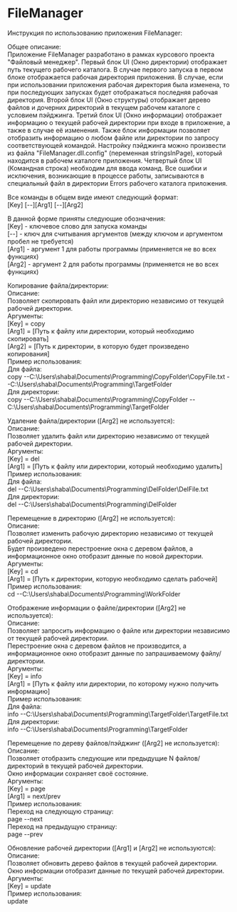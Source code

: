 # FileManager

Инструкция по использованию приложения FileManager:

Общее описание:<br/>
Приложение FileManager разработано в рамках курсового проекта "Файловый менеджер".
Первый блок UI (Окно директории) отображает путь текущего рабочего каталога. В случае первого запуска в первом блоке отображается рабочая директория приложения.
В случае, если при использовании приложения рабочая директория была изменена, то при последующих запусках будет отображаться последняя рабочая директория.
Второй блок UI (Окно структуры) отображает дерево файлов и дочерних директорий в текущем рабочем каталоге с условием пэйджинга.
Третий блок UI (Окно информации) отображает информацию о текущей рабочей директории при входе в приложение, а также в случае её изменения.
Также блок информации позволяет отобразить информацию о любом файле или директории по запросу соответствующей командой.
Настройку пэйджинга можно произвести из файла "FileManager.dll.config" (переменная stringsInPage), который находится в рабочем каталоге приложения.
Четвертый блок UI (Командная строка) необходим для ввода команд.
Все ошибки и исключения, возникающие в процессе работы, записываются в специальный файл в директории Errors рабочего каталога приложения.

Все команды в общем виде имеют следующий формат:<br/>
[Key] [--][Arg1] [--][Arg2]

В данной форме приняты следующие обозначения:<br/>
[Key]  - ключевое слово для запуска команды<br/>
[--]   - ключ для считывания аргументов (между ключом и аргументом пробел не требуется)<br/>
[Arg1] - аргумент 1 для работы программы (применяется не во всех функциях)<br/>
[Arg2] - аргумент 2 для работы программы (применяется не во всех функциях)

Копирование файла/директории:<br/>
Описание:<br/>
Позволяет скопировать файл или директорию независимо от текущей рабочей директории.<br/>
Аргументы:<br/>
[Key]  = copy<br/>
[Arg1] = [Путь к файлу или директории, который необходимо скопировать]<br/>
[Arg2] = [Путь к директории, в которую будет произведено копирования]<br/>
Пример использования:<br/>
Для файла:<br/>
copy --C:\Users\shaba\Documents\Programming\CopyFolder\CopyFile.txt --C:\Users\shaba\Documents\Programming\TargetFolder<br/>
Для директории:<br/>
copy --C:\Users\shaba\Documents\Programming\CopyFolder --C:\Users\shaba\Documents\Programming\TargetFolder

Удаление файла/директории ([Arg2] не используется):<br/>
Описание:<br/>
Позволяет удалить файл или директорию независимо от текущей рабочей директории.<br/>
Аргументы:<br/>
[Key]  = del<br/>
[Arg1] = [Путь к файлу или директории, который необходимо удалить]<br/>
Пример использования:<br/>
Для файла:<br/>
del --C:\Users\shaba\Documents\Programming\DelFolder\DelFile.txt<br/>
Для директории:<br/>
del --C:\Users\shaba\Documents\Programming\DelFolder

Перемещение в директорию ([Arg2] не используется):<br/>
Описание:<br/>
Позволяет изменить рабочую директорию независимо от текущей рабочей директории.<br/>
Будет произведено перестроение окна с деревом файлов, а информационное окно отобразит данные по новой директории.<br/>
Аргументы:<br/>
[Key]  = cd<br/>
[Arg1] = [Путь к директории, которую необходимо сделать рабочей]<br/>
Пример использования:<br/>
cd --C:\Users\shaba\Documents\Programming\WorkFolder

Отображение информации о файле/директории ([Arg2] не используется):<br/>
Описание:<br/>
Позволяет запросить информацию о файле или директории независимо от текущей рабочей директории.<br/>
Перестроение окна с деревом файлов не производится, а информационное окно отобразит данные по запрашиваемому файлу/директории.<br/>
Аргументы:<br/>
[Key]  = info<br/>
[Arg1] = [Путь к файлу или директории, по которому нужно получить информацию]<br/>
Пример использования:<br/>
Для файла:<br/>
info --C:\Users\shaba\Documents\Programming\TargetFolder\TargetFile.txt<br/>
Для директории:<br/>
info --C:\Users\shaba\Documents\Programming\TargetFolder

Перемещение по дереву файлов/пэйджинг ([Arg2] не используется):<br/>
Описание:<br/>
Позволяет отобразить следующие или предыдущие N файлов/директорий в текущей рабочей директории.<br/>
Окно информации сохраняет своё состояние.<br/>
Аргументы:<br/>
[Key]  = page<br/>
[Arg1] = next/prev<br/>
Пример использования:<br/>
Переход на следующую страницу:<br/>
page --next<br/>
Переход на предыдущую страницу:<br/>
page --prev

Обновление рабочей директории ([Arg1] и [Arg2] не используются):<br/>
Описание:<br/>
Позволяет обновить дерево файлов в текущей рабочей директории.<br/>
Окно информации отобразит данные по текущей рабочей директории.<br/>
Аргументы:<br/>
[Key]  = update<br/>
Пример использования:<br/>
update